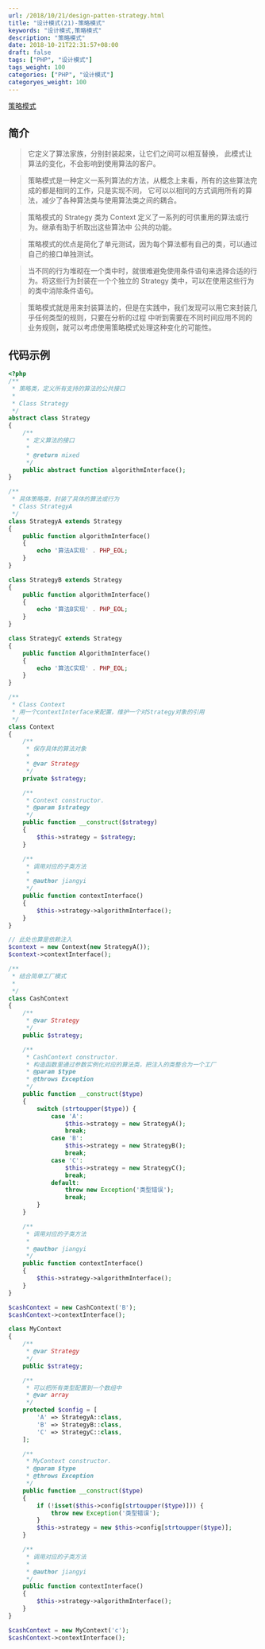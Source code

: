 ```yaml
---
url: /2018/10/21/design-patten-strategy.html
title: "设计模式(21)-策略模式"
keywords: "设计模式,策略模式"
description: "策略模式"
date: 2018-10-21T22:31:57+08:00
draft: false
tags: ["PHP", "设计模式"]
tags_weight: 100
categories: ["PHP", "设计模式"]
categoryes_weight: 100
---
```


[策略模式](https://github.com/wenjy/design_patten_php/blob/master/src/Strategy.php)

## 简介

> 它定义了算法家族，分别封装起来，让它们之间可以相互替换，
此模式让算法的变化，不会影响到使用算法的客户。

> 策略模式是一种定义一系列算法的方法，从概念上来看，所有的这些算法完成的都是相同的工作，只是实现不同，
它可以以相同的方式调用所有的算法，减少了各种算法类与使用算法类之间的耦合。

> 策略模式的 Strategy 类为 Context 定义了一系列的可供重用的算法或行为。继承有助于析取出这些算法中
公共的功能。

> 策略模式的优点是简化了单元测试，因为每个算法都有自己的类，可以通过自己的接口单独测试。

> 当不同的行为堆砌在一个类中时，就很难避免使用条件语句来选择合适的行为。将这些行为封装在一个个独立的
Strategy 类中，可以在使用这些行为的类中消除条件语句。

> 策略模式就是用来封装算法的，但是在实践中，我们发现可以用它来封装几乎任何类型的规则，只要在分析的过程
中听到需要在不同时间应用不同的业务规则，就可以考虑使用策略模式处理这种变化的可能性。

## 代码示例

```php
<?php
/**
 * 策略类，定义所有支持的算法的公共接口
 *
 * Class Strategy
 */
abstract class Strategy
{
    /**
     * 定义算法的接口
     *
     * @return mixed
     */
    public abstract function algorithmInterface();
}

/**
 * 具体策略类，封装了具体的算法或行为
 * Class StrategyA
 */
class StrategyA extends Strategy
{
    public function algorithmInterface()
    {
        echo '算法A实现' . PHP_EOL;
    }
}

class StrategyB extends Strategy
{
    public function algorithmInterface()
    {
        echo '算法B实现' . PHP_EOL;
    }
}

class StrategyC extends Strategy
{
    public function AlgorithmInterface()
    {
        echo '算法C实现' . PHP_EOL;
    }
}

/**
 * Class Context
 * 用一个contextInterface来配置，维护一个对Strategy对象的引用
 */
class Context
{
    /**
     * 保存具体的算法对象
     *
     * @var Strategy
     */
    private $strategy;

    /**
     * Context constructor.
     * @param $strategy
     */
    public function __construct($strategy)
    {
        $this->strategy = $strategy;
    }

    /**
     * 调用对应的子类方法
     *
     * @author jiangyi
     */
    public function contextInterface()
    {
        $this->strategy->algorithmInterface();
    }
}

// 此处也算是依赖注入
$context = new Context(new StrategyA());
$context->contextInterface();

/**
 * 结合简单工厂模式
 *
 */
class CashContext
{
    /**
     * @var Strategy
     */
    public $strategy;

    /**
     * CashContext constructor.
     * 构造函数里通过参数实例化对应的算法类，把注入的类整合为一个工厂
     * @param $type
     * @throws Exception
     */
    public function __construct($type)
    {
        switch (strtoupper($type)) {
            case 'A':
                $this->strategy = new StrategyA();
                break;
            case 'B':
                $this->strategy = new StrategyB();
                break;
            case 'C':
                $this->strategy = new StrategyC();
                break;
            default:
                throw new Exception('类型错误');
                break;
        }
    }

    /**
     * 调用对应的子类方法
     *
     * @author jiangyi
     */
    public function contextInterface()
    {
        $this->strategy->algorithmInterface();
    }
}

$cashContext = new CashContext('B');
$cashContext->contextInterface();

class MyContext
{
    /**
     * @var Strategy
     */
    public $strategy;

    /**
     * 可以把所有类型配置到一个数组中
     * @var array
     */
    protected $config = [
        'A' => StrategyA::class,
        'B' => StrategyB::class,
        'C' => StrategyC::class,
    ];

    /**
     * MyContext constructor.
     * @param $type
     * @throws Exception
     */
    public function __construct($type)
    {
        if (!isset($this->config[strtoupper($type)])) {
            throw new Exception('类型错误');
        }
        $this->strategy = new $this->config[strtoupper($type)];
    }

    /**
     * 调用对应的子类方法
     *
     * @author jiangyi
     */
    public function contextInterface()
    {
        $this->strategy->algorithmInterface();
    }
}

$cashContext = new MyContext('c');
$cashContext->contextInterface();
```
